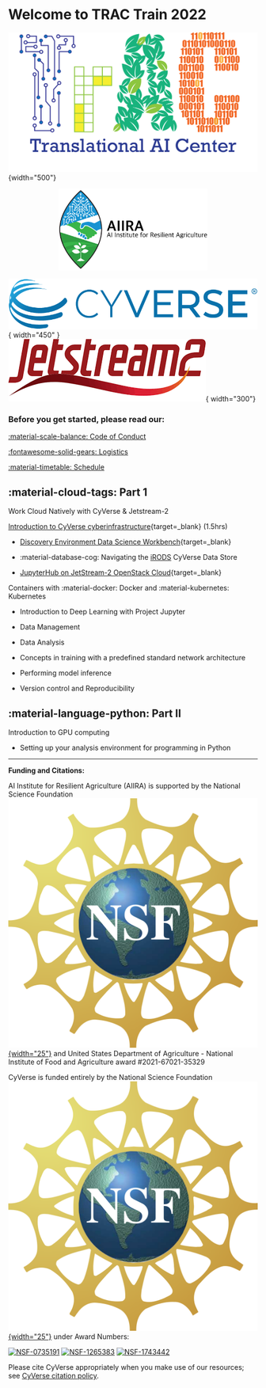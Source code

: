 
# Welcome to TRAC Train 2022

![TrAC](assets/logo.png){width="500"} 

<p align="center">
  <img width="300" src="assets/aiira.png">
</p>

![!CyVerse Learning Center](assets/de/logos/cyverse_logo_2022.png "CyVerse Learning Center"){ width="450" } 
![JS2](assets/jetstream2.png){ width="300"}

### Before you get started, please read our:

[:material-scale-balance: Code of Conduct](./getting_started/code_conduct.md)

[:fontawesome-solid-gears: Logistics](./getting_started/logistics.md)

[:material-timetable: Schedule](./getting_started/schedule.md)

## :material-cloud-tags: Part 1 

Work Cloud Natively with CyVerse & Jetstream-2

[Introduction to CyVerse cyberinfrastructure](https://learning.cyverse.org){target=_blank} (1.5hrs)

- [Discovery Environment Data Science Workbench](https://de.cyverse.org){target=_blank}

- :material-database-cog: Navigating the [iRODS](https://irods.org) CyVerse Data Store

- [JupyterHub on JetStream-2 OpenStack Cloud](http://tractrain2022.cyverse.org/){target=_blank}

Containers with :material-docker: Docker and :material-kubernetes: Kubernetes

- Introduction to Deep Learning with Project Jupyter 

- Data Management 

- Data Analysis 

- Concepts in training with a predefined standard network architecture 

- Performing model inference

- Version control and Reproducibility 

## :material-language-python: Part II

Introduction to GPU computing 

- Setting up your analysis environment for programming in Python 

-----------------------------------------------------------------------

**Funding and Citations:**

AI Institute for Resilient Agriculture (AIIRA) is supported by the National Science Foundation [![NSF](assets/nsf.png){width="25"}](https://nsf.gov) and United States Department of Agriculture - National Institute of Food and Agriculture award \#2021-67021-35329

CyVerse is funded entirely by the National Science Foundation [![NSF](assets/nsf.png){width="25"}](https://nsf.gov) under Award Numbers:

[![NSF-0735191](https://img.shields.io/badge/NSF-0735191-blue.svg)](https://www.nsf.gov/awardsearch/showAward?AWD_ID=0735191)  [![NSF-1265383](https://img.shields.io/badge/NSF-1265383-blue.svg)](https://www.nsf.gov/awardsearch/showAward?AWD_ID=1265383)  [![NSF-1743442](https://img.shields.io/badge/NSF-1743442-blue.svg)](https://www.nsf.gov/awardsearch/showAward?AWD_ID=1743442)

Please cite CyVerse appropriately when you make use of our resources; see [CyVerse citation policy](https://cyverse.org/policies/cite-cyverse).

